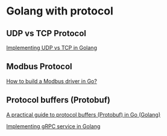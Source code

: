 # Golang with protocol

## UDP vs TCP Protocol

[Implementing UDP vs TCP in Golang](http://www.minaandrawos.com/2016/05/14/udp-vs-tcp-in-golang/)

## Modbus Protocol
[How to build a Modbus driver in Go?](http://www.minaandrawos.com/2014/11/26/how-to-write-a-modbus-driver/)

## Protocol buffers (Protobuf)
[A practical guide to protocol buffers (Protobuf) in Go (Golang)](http://www.minaandrawos.com/2014/05/27/practical-guide-protocol-buffers-protobuf-go-golang/)

[Implementing gRPC service in Golang](https://toolbox.kurio.co.id/implementing-grpc-service-in-golang-afb9e05c0064)


